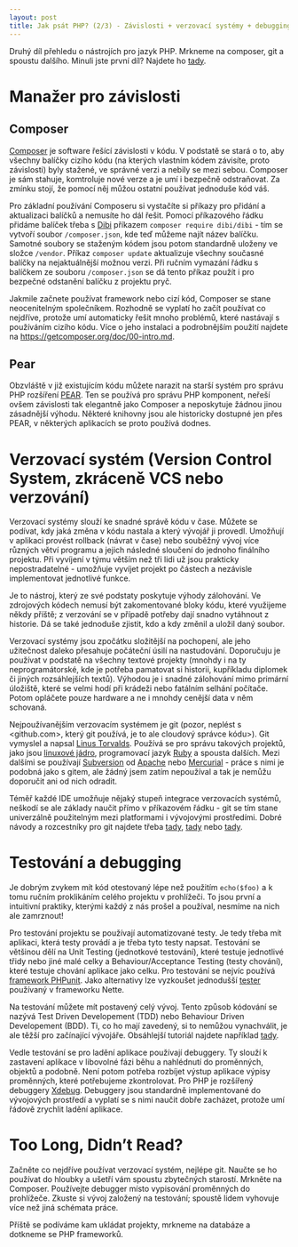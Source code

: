```yaml
---
layout: post
title: Jak psát PHP? (2/3) - Závislosti + verzovací systémy + debugging
---
```


Druhý díl přehledu o nástrojích pro jazyk PHP. Mrkneme na composer, git a spoustu dalšího. Minuli jste první díl? Najdete ho [tady](http://jakpsatphp.cz/Jak-psat-php-Zdroje-znalosti+vyvojove-prostredi/). 

# Manažer pro závislosti

## Composer
[Composer](https://getcomposer.org/) je software řešící závislosti v kódu. V podstatě se stará o to, aby všechny balíčky cizího kódu (na kterých vlastním kódem závisíte, proto závislosti) byly stažené, ve správné verzi a nebily se mezi sebou. Composer je sám stahuje, komtroluje nové verze a je umí i bezpečně odstraňovat. Za zmínku stojí, že pomocí něj můžou ostatní používat jednoduše kód váš. 

Pro základní používání Composeru si vystačíte si příkazy pro přidání a aktualizaci balíčků a nemusíte ho dál řešit. Pomocí příkazového řádku přidáme balíček třeba s [Dibi](https://dibiphp.com/) příkazem `composer require dibi/dibi` - tím se vytvoří soubor `/composer.json`, kde teď můžeme najít název balíčku. Samotné soubory se staženým kódem jsou potom standardně uloženy ve složce `/vendor`. Příkaz `composer update` aktualizuje všechny současné balíčky na nejaktuálnější možnou verzi. Při ručním vymazání řádku s balíčkem ze souboru `/composer.json` se dá tento příkaz použít i pro bezpečné odstanění balíčku z projektu pryč. 

Jakmile začnete používat framework nebo cizí kód, Composer se stane neocenitelným společníkem. Rozhodně se vyplatí ho začít používat co nejdříve, protože umí automaticky řešit mnoho problémů, které nastávají s používáním cizího kódu. Více o jeho instalaci a podrobnějším použití najdete na <https://getcomposer.org/doc/00-intro.md>. 

## Pear
Obzvláště v již existujícím kódu můžete narazit na starší systém pro správu PHP rozšíření [PEAR](https://pear.php.net/). Ten se používá pro správu PHP komponent, neřeší ovšem závislosti tak elegantně jako Composer a neposkytuje žádnou jinou zásadnější výhodu. Některé knihovny jsou ale historicky dostupné jen přes PEAR, v některých aplikacích se proto používá dodnes. 

# Verzovací systém (Version Control System, zkráceně VCS nebo verzování)
Verzovací systémy slouží ke snadné správě kódu v čase. Můžete se podívat, kdy jaká změna v kódu nastala a který vývojář ji provedl. Umožňují v aplikaci provést rollback (návrat v čase) nebo souběžný vývoj více různých větví programu a jejich následné sloučení do jednoho finálního projektu. Při vyvíjení v týmu větším než tři lidi už jsou prakticky nepostradatelné - umožňuje vyvíjet projekt po částech a nezávisle implementovat jednotlivé funkce. 
 
Je to nástroj, který ze své podstaty poskytuje výhody zálohování. Ve zdrojových kódech nemusí být zakomentované bloky kódu, které využijeme někdy příště; z verzování se v případě potřeby dají snadno vytáhnout z historie. Dá se také jednoduše zjistit, kdo a kdy změnil a uložil daný soubor. 

Verzovací systémy jsou zpočátku složitější na pochopení, ale jeho užitečnost daleko přesahuje počáteční úsilí na nastudování. Doporučuju je používat v podstatě na všechny textové projekty (mnohdy i na ty neprogramátorské, kde je potřeba pamatovat si historii, kupříkladu diplomek či jiných rozsáhlejších textů). Výhodou je i snadné zálohování mimo primární úložiště, které se velmi hodí při krádeži nebo fatálním selhání počítače. Potom opláčete pouze hardware a ne i mnohdy cenější data v něm schovaná. 

Nejpoužívanějším verzovacím systémem je git (pozor, neplést s <github.com>, který git používá, je to ale cloudový správce kódu>). Git vymyslel a napsal [Linus Torvalds](https://cs.wikipedia.org/wiki/Linus_Torvalds). Používá se pro správu takových projektů, jako jsou [linuxové jádro](https://github.com/torvalds/linux), programovací jazyk [Ruby](https://github.com/ruby/ruby) a spousta dalších. Mezi dalšími se používají [Subversion](https://subversion.apache.org/) od [Apache](https://www.apache.org/) nebo [Mercurial](https://www.mercurial-scm.org/) - práce s nimi je podobná jako s gitem, ale žádný jsem zatím nepoužíval a tak je nemůžu doporučit ani od nich odradit. 

Téměř každé IDE umožňuje nějaký stupeň integrace verzovacích systémů, neškodí se ale základy naučit přímo v příkazovém řádku - git se tím stane univerzálně použitelným mezi platformami i vývojovými prostředími. Dobré návody a rozcestníky pro git najdete třeba [tady](https://rogerdudler.github.io/git-guide/), [tady](https://stackoverflow.com/questions/315911/git-for-beginners-the-definitive-practical-guide) nebo [tady](https://www.sitepoint.com/git-for-beginners/). 

# Testování a debugging
Je dobrým zvykem mít kód otestovaný lépe než použitím `echo($foo)` a k tomu ručním proklikáním celého projektu v prohlížeči. To jsou první a intuitivní praktiky, kterými každý z nás prošel a používal, nesmíme na nich ale zamrznout! 

Pro testování projektu se používají automatizované testy. Je tedy třeba mít aplikaci, která testy provádí a je třeba tyto testy napsat. Testování se většinou dělí na Unit Testing (jednotkové testování), které testuje jednotlivé třidy nebo jiné malé celky a Behaviour/Acceptance Testing (testy chování), které testuje chování aplikace jako celku. Pro testování se nejvíc používá [framework PHPunit](https://phpunit.de/). Jako alternativy lze vyzkoušet jednodušší [tester](https://tester.nette.org/cs/) používaný v frameworku Nette.  

Na testování můžete mít postavený celý vývoj. Tento způsob kódování se nazývá Test Driven Developement (TDD) nebo Behaviour Driven Developement (BDD). Ti, co ho mají zavedený, si to nemůžou vynachválit, je ale těžší pro začínající vývojáře. Obsáhlejší tutoriál najdete například [tady](https://code.tutsplus.com/tutorials/the-newbies-guide-to-test-driven-development--net-13835). 

Vedle testování se pro ladění aplikace používají debuggery. Ty slouží k zastavení aplikace v libovolné fázi běhu a nahlédnutí do proměnných, objektů a podobně. Není potom potřeba rozbíjet výstup aplikace výpisy proměnných, které potřebujeme zkontrolovat. Pro PHP je rozšířený debuggery [Xdebug](https://xdebug.org/). Debuggery jsou standardně implementované do vývojových prostředí a vyplatí se s nimi naučit dobře zacházet, protože umí řádově zrychlit ladění aplikace. 

# Too Long, Didn’t Read?
Začněte co nejdříve používat verzovací systém, nejlépe git. Naučte se ho používat do hloubky a ušetří vám spoustu zbytečných starostí. Mrkněte na Composer. Používejte debugger místo vypisování proměnných do prohlížeče. Zkuste si vývoj založený na testování; spoustě lidem vyhovuje více než jiná schémata práce.    

Příště se podíváme kam ukládat projekty, mrkneme na databáze a dotkneme se PHP frameworků. 